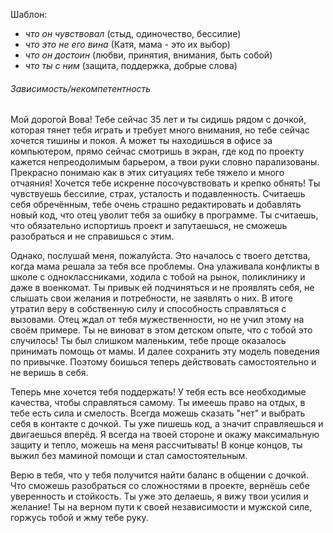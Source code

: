 Шаблон:

- _что он чувствовал_ (стыд, одиночество, бессилие)
- _что это не его вина_ (Катя, мама - это их выбор)
- _что он достоин_ (любви, принятия, внимания, быть собой)
- _что ты с ним_ (защита, поддержка, добрые слова)

###### Зависимость/некомпетентность

Мой дорогой Вова! Тебе сейчас 35 лет и ты сидишь рядом с дочкой, которая тянет тебя играть и требует много внимания, но тебе сейчас хочется тишины и покоя. А может ты находишься в офисе за компьютером, прямо сейчас смотришь в экран, где код по проекту кажется непреодолимым барьером, а твои руки словно парализованы. Прекрасно понимаю как в этих ситуациях тебе тяжело и много отчаяния! Хочется тебе искренне посочувствовать и крепко обнять! Ты чувствуешь бессилие, страх, усталость и подавленность. Считаешь себя обречённым, тебе очень страшно редактировать и добавлять новый код, что отец уволит тебя за ошибку в программе. Ты считаешь, что обязательно испортишь проект и запутаешься, не сможешь разобраться и не справишься с этим.

Однако, послушай меня, пожалуйста. Это началось с твоего детства, когда мама решала за тебя все проблемы. Она улаживала конфликты в школе с одноклассниками, ходила с тобой на рынок, поликлинику и даже в военкомат. Ты привык ей подчиняться и не проявлять себя, не слышать свои желания и потребности, не заявлять о них. В итоге утратил веру в собственную силу и способность справляться с вызовами. Отец ждал от тебя мужественности, но не учил этому на своём примере. Ты не виноват в этом детском опыте, что с тобой это случилось! Ты был слишком маленьким, тебе проще оказалось принимать помощь от мамы. И далее сохранить эту модель поведения по привычке. Поэтому боишься теперь действовать самостоятельно и не веришь в себя.

Теперь мне хочется тебя поддержать! У тебя есть все необходимые качества, чтобы справляться самому. Ты имеешь право на отдых, в тебе есть сила и смелость. Всегда можешь сказать "нет" и выбрать себя в контакте с дочкой. Ты уже пишешь код, а значит справляешься и двигаешься вперёд. Я всегда на твоей стороне и окажу максимальную защиту и тепло, можешь на меня рассчитывать! В конце концов, ты выжил без маминой помощи и стал самостоятельным.

Верю в тебя, что у тебя получится найти баланс в общении с дочкой. Что сможешь разобраться со сложностями в проекте, вернёшь себе уверенность и стойкость. Ты уже это делаешь, я вижу твои усилия и желание! Ты на верном пути к своей независимости и мужской силе, горжусь тобой и жму тебе руку. 
